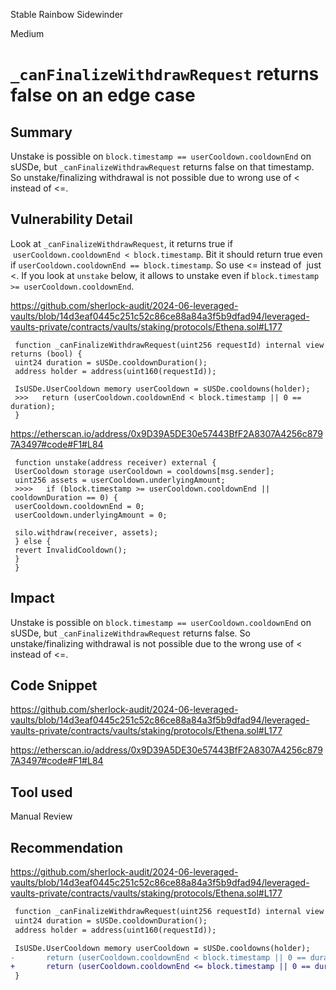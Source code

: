 Stable Rainbow Sidewinder

Medium

# `_canFinalizeWithdrawRequest` returns false on an edge case

## Summary
Unstake is possible on `block.timestamp == userCooldown.cooldownEnd` on sUSDe, but `_canFinalizeWithdrawRequest` returns false on that timestamp. So unstake/finalizing withdrawal is not possible due to wrong use of < instead of <=.

## Vulnerability Detail
Look at `_canFinalizeWithdrawRequest`, it returns true if  `userCooldown.cooldownEnd < block.timestamp`. Bit it should return true even if `userCooldown.cooldownEnd == block.timestamp`. So use <= instead of  just <.
If you look at `unstake` below, it allows to unstake even if `block.timestamp >= userCooldown.cooldownEnd`.

https://github.com/sherlock-audit/2024-06-leveraged-vaults/blob/14d3eaf0445c251c52c86ce88a84a3f5b9dfad94/leveraged-vaults-private/contracts/vaults/staking/protocols/Ethena.sol#L177

```solidity
 function _canFinalizeWithdrawRequest(uint256 requestId) internal view returns (bool) {
 uint24 duration = sUSDe.cooldownDuration();
 address holder = address(uint160(requestId));

 IsUSDe.UserCooldown memory userCooldown = sUSDe.cooldowns(holder);
 >>>   return (userCooldown.cooldownEnd < block.timestamp || 0 == duration);
 }
```
https://etherscan.io/address/0x9D39A5DE30e57443BfF2A8307A4256c8797A3497#code#F1#L84

```solidity
 function unstake(address receiver) external {
 UserCooldown storage userCooldown = cooldowns[msg.sender];
 uint256 assets = userCooldown.underlyingAmount;
 >>>>   if (block.timestamp >= userCooldown.cooldownEnd || cooldownDuration == 0) {
 userCooldown.cooldownEnd = 0;
 userCooldown.underlyingAmount = 0;

 silo.withdraw(receiver, assets);
 } else {
 revert InvalidCooldown();
 }
 }
```

## Impact
Unstake is possible on `block.timestamp == userCooldown.cooldownEnd` on sUSDe, but `_canFinalizeWithdrawRequest` returns false. So unstake/finalizing withdrawal is not possible due to the wrong use of < instead of <=.

## Code Snippet
https://github.com/sherlock-audit/2024-06-leveraged-vaults/blob/14d3eaf0445c251c52c86ce88a84a3f5b9dfad94/leveraged-vaults-private/contracts/vaults/staking/protocols/Ethena.sol#L177

https://etherscan.io/address/0x9D39A5DE30e57443BfF2A8307A4256c8797A3497#code#F1#L84

## Tool used
Manual Review

## Recommendation
https://github.com/sherlock-audit/2024-06-leveraged-vaults/blob/14d3eaf0445c251c52c86ce88a84a3f5b9dfad94/leveraged-vaults-private/contracts/vaults/staking/protocols/Ethena.sol#L177

```diff
 function _canFinalizeWithdrawRequest(uint256 requestId) internal view returns (bool) {
 uint24 duration = sUSDe.cooldownDuration();
 address holder = address(uint160(requestId));

 IsUSDe.UserCooldown memory userCooldown = sUSDe.cooldowns(holder);
-       return (userCooldown.cooldownEnd < block.timestamp || 0 == duration);
+       return (userCooldown.cooldownEnd <= block.timestamp || 0 == duration);
 }
```